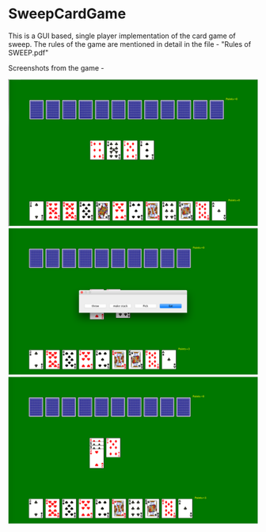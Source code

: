 # SweepCardGame
This is a GUI based, single player implementation of the card game of sweep. The rules of the game are mentioned in detail in the file - "Rules of SWEEP.pdf"

Screenshots from the game - 

![img1](/images/img1.png?raw=true)
![img2](/images/img2.png?raw=true)
![img3](/images/img3.png?raw=true)

